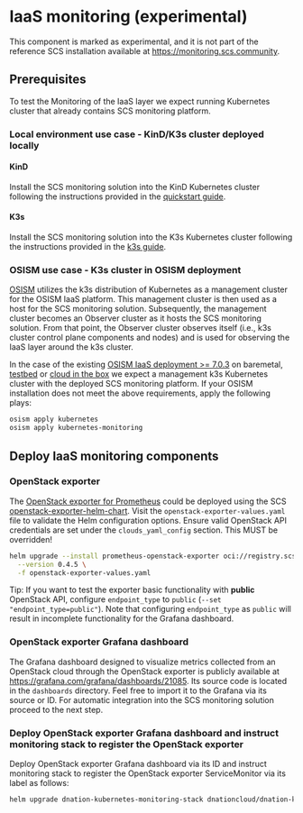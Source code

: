 # IaaS monitoring (experimental)

This component is marked as experimental, and it is not part of the reference SCS installation available
at https://monitoring.scs.community.

## Prerequisites

To test the Monitoring of the IaaS layer we expect running Kubernetes cluster that already contains
SCS monitoring platform.

### Local environment use case - KinD/K3s cluster deployed locally

#### KinD

Install the SCS monitoring solution into the KinD Kubernetes cluster following the instructions provided in
the [quickstart guide](quickstart.md).

#### K3s

Install the SCS monitoring solution into the K3s Kubernetes cluster following the instructions provided in
the [k3s guide](k3s.md).

### OSISM use case - K3s cluster in OSISM deployment

[OSISM](https://osism.tech/docs/guides/deploy-guide/services/kubernetes) utilizes the k3s distribution of Kubernetes
as a management cluster for the OSISM IaaS platform. This management cluster is then used as a host for
the SCS monitoring solution. Subsequently, the management cluster becomes an Observer cluster as it hosts
the SCS monitoring solution.
From that point, the Observer cluster observes itself (i.e., k3s cluster control plane components and nodes) and is used
for observing the IaaS layer around the k3s cluster.

In the case of the existing [OSISM IaaS deployment >= 7.0.3](https://osism.tech/docs/release-notes/osism-7#703) on
baremetal, [testbed](https://osism.tech/docs/guides/other-guides/testbed) or [cloud in the box](https://osism.tech/docs/guides/other-guides/cloud-in-a-box)
we expect a management k3s Kubernetes cluster with the deployed SCS monitoring platform.
If your OSISM installation does not meet the above requirements, apply the following plays:
```bash
osism apply kubernetes
osism apply kubernetes-monitoring
```

## Deploy IaaS monitoring components

### OpenStack exporter

The [OpenStack exporter for Prometheus](https://github.com/openstack-exporter) could be deployed using the SCS [openstack-exporter-helm-chart](https://github.com/SovereignCloudStack/openstack-exporter-helm-charts).
Visit the `openstack-exporter-values.yaml` file to validate the Helm configuration options.
Ensure valid OpenStack API credentials are set under the `clouds_yaml_config` section. This MUST be overridden!

```bash
helm upgrade --install prometheus-openstack-exporter oci://registry.scs.community/openstack-exporter/prometheus-openstack-exporter \
  --version 0.4.5 \
  -f openstack-exporter-values.yaml
```

Tip: If you want to test the exporter basic functionality with **public** OpenStack API, configure `endpoint_type`
to `public` (`--set "endpoint_type=public"`). Note that configuring `endpoint_type` as `public` will result in
incomplete functionality for the Grafana dashboard.

### OpenStack exporter Grafana dashboard

The Grafana dashboard designed to visualize metrics collected from an OpenStack cloud through the OpenStack exporter
is publicly available at https://grafana.com/grafana/dashboards/21085. Its source code is located in the
`dashboards` directory. Feel free to import it to the Grafana via its source or ID.
For automatic integration into the SCS monitoring solution proceed to the next step.

### Deploy OpenStack exporter Grafana dashboard and instruct monitoring stack to register the OpenStack exporter

Deploy OpenStack exporter Grafana dashboard via its ID and instruct monitoring stack to register the OpenStack exporter
ServiceMonitor via its label as follows:

```bash
helm upgrade dnation-kubernetes-monitoring-stack dnationcloud/dnation-kubernetes-monitoring-stack --reset-then-reuse-values -f values-observer-iaas.yaml
```
